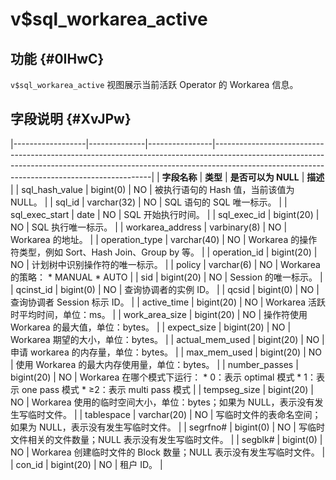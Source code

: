 v$sql_workarea_active 
==========================================



功能 {#0IHwC}
-----------

`v$sql_workarea_active` 视图展示当前活跃 Operator 的 Workarea 信息。

字段说明 {#XvJPw}
-------------



|------------------|--------------|----------------|--------------------------------------------------------------------------------------------------------------------------------------------------------------------------------------------------------------------------|
| **字段名称**         | **类型**       | **是否可以为 NULL** | **描述**                                                                                                                                                                                                                   |
| sql_hash_value   | bigint(0)    | NO             | 被执行语句的 Hash 值，当前该值为 NULL。                                                                                                                                                                                                |
| sql_id           | varchar(32)  | NO             | SQL 语句的 SQL 唯一标示。                                                                                                                                                                                                        |
| sql_exec_start   | date         | NO             | SQL 开始执行时间。                                                                                                                                                                                                              |
| sql_exec_id      | bigint(20)   | NO             | SQL 执行唯一标示。                                                                                                                                                                                                              |
| workarea_address | varbinary(8) | NO             | Workarea 的地址。                                                                                                                                                                                                            |
| operation_type   | varchar(40)  | NO             | Workarea 的操作符类型，例如 Sort、Hash Join、Group by 等。                                                                                                                                                                            |
| operation_id     | bigint(20)   | NO             | 计划树中识别操作符的唯一标示。                                                                                                                                                                                                          |
| policy           | varchar(6)   | NO             | Workarea 的策略： * MANUAL   * AUTO                                                                                       |
| sid              | bigint(20)   | NO             | Session 的唯一标示。                                                                                                                                                                                                           |
| qcinst_id        | bigint(0)    | NO             | 查询协调者的实例 ID。                                                                                                                                                                                                             |
| qcsid            | bigint(0)    | NO             | 查询协调者 Session 标示 ID。                                                                                                                                                                                                     |
| active_time      | bigint(20)   | NO             | Workarea 活跃时平均时间，单位：ms。                                                                                                                                                                                                  |
| work_area_size   | bigint(20)   | NO             | 操作符使用 Workarea 的最大值，单位：bytes。                                                                                                                                                                                            |
| expect_size      | bigint(20)   | NO             | Workarea 期望的大小，单位：bytes。                                                                                                                                                                                                 |
| actual_mem_used  | bigint(20)   | NO             | 申请 workarea 的内存量，单位：bytes。                                                                                                                                                                                               |
| max_mem_used     | bigint(20)   | NO             | 使用 Workarea 的最大内存使用量，单位：bytes。                                                                                                                                                                                           |
| number_passes    | bigint(20)   | NO             | Workarea 在哪个模式下运行： * 0：表示 optimal 模式   * 1：表示 one pass 模式   * ≥2：表示 multi pass 模式    |
| tempseg_size     | bigint(20)   | NO             | Workarea 使用的临时空间大小，单位：bytes；如果为 NULL，表示没有发生写临时文件。                                                                                                                                                                        |
| tablespace       | varchar(20)  | NO             | 写临时文件的表命名空间；如果为 NULL，表示没有发生写临时文件。                                                                                                                                                                                        |
| segrfno#         | bigint(0)    | NO             | 写临时文件相关的文件数量；NULL 表示没有发生写临时文件。                                                                                                                                                                                           |
| segblk#          | bigint(0)    | NO             | Workarea 创建临时文件的 Block 数量；NULL 表示没有发生写临时文件。                                                                                                                                                                              |
| con_id           | bigint(20)   | NO             | 租户 ID。                                                                                                                                                                                                                   |


